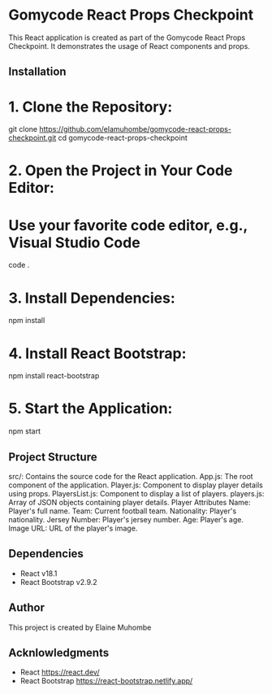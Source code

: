 # Gomycode React Props Checkpoint

This React application is created as part of the Gomycode React Props Checkpoint. It demonstrates the usage of React components and props.

## Installation
# 1. Clone the Repository:
git clone https://github.com/elamuhombe/gomycode-react-props-checkpoint.git
cd gomycode-react-props-checkpoint

# 2. Open the Project in Your Code Editor:
# Use your favorite code editor, e.g., Visual Studio Code
code .

# 3. Install Dependencies:
npm install

# 4. Install React Bootstrap:
npm install react-bootstrap

# 5. Start the Application:
npm start

## Project Structure
src/: Contains the source code for the React application.
App.js: The root component of the application.
Player.js: Component to display player details using props.
PlayersList.js: Component to display a list of players.
players.js: Array of JSON objects containing player details.
Player Attributes
Name: Player's full name.
Team: Current football team.
Nationality: Player's nationality.
Jersey Number: Player's jersey number.
Age: Player's age.
Image URL: URL of the player's image.

## Dependencies
- React v18.1
- React Bootstrap v2.9.2

## Author
This project is created by Elaine Muhombe

## Acknlowledgments
- React https://react.dev/
- React Bootstrap https://react-bootstrap.netlify.app/
